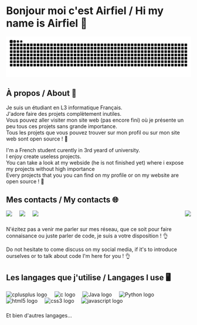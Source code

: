 # Bonjour moi c'est Airfiel / Hi my name is Airfiel 🫡

![snake gif](https://github.com/sn1675/sn1675/blob/output/github-contribution-grid-snake-dark.svg)

### 

<h2 align="left">À propos / About 🔭</h2>

Je suis un étudiant en L3 informatique Français. <br>
J'adore faire des projets complètement inutiles. <br>
Vous pouvez aller visiter mon site web (pas encore fini) où je présente un peu tous ces projets sans grande importance. <br>
Tous les projets que vous pouvez trouver sur mon profil ou sur mon site web sont open source ! 💜

I'm a French student curently in 3rd yeard of university. <br>
I enjoy create useless projects. <br>
You can take a look at my webside (he is not finished yet) where i expose my projects without high importance <br>
Every projects that you you can find on my profile or on my website are open source ! 💜

### 

<h2 align="left">Mes contacts / My contacts 🌐</h2>

<img align="right" height="150" src="https://assets.zyrosite.com/Aq20eV79zLfpXV6b/bb375cdd655184ca2715ac5059e73651-YX4ZEeZEvbhrMMZa.gif"/>

<div align="left">  
  <a href="https://discord.com/" target="_blank"><img height="40" src="https://upload.wikimedia.org/wikipedia/fr/thumb/4/4f/Discord_Logo_sans_texte.svg/1818px-Discord_Logo_sans_texte.svg.png"></a>
  <img width="12" />
  <a href="https://www.instagram.com/_the_crock/" target="_blank"><img height="40" src="https://upload.wikimedia.org/wikipedia/commons/thumb/a/a5/Instagram_icon.png/1200px-Instagram_icon.png"></a>
  <img width="12" />
  <a href="https://x.com/4irfi3l1" target="_blank"><img height="40" src="https://upload.wikimedia.org/wikipedia/commons/c/ce/X_logo_2023.svg"></a>
</div>

### 

<p>N'ézitez pas a venir me parler sur mes réseau, que ce soit pour faire connaisance ou juste parler de code, je suis a votre disposition ! 👌</p>
<p>Do not hesitate to come discuss on my social media, if it's to introduce ourselves or to talk about code I'm here for you ! 👌</p>

###

<h2 align="left">Les langages que j'utilise / Langages I use 🖥️</h2>

<div align="left">
  <img src="https://cdn.jsdelivr.net/gh/devicons/devicon/icons/cplusplus/cplusplus-original.svg" height="40" alt="cplusplus logo"  />
  <img width="12" />
  <img src="https://cdn.jsdelivr.net/gh/devicons/devicon/icons/c/c-original.svg" height="40" alt="c logo"  />
  <img width="12" />
  <img src="https://cdn4.iconfinder.com/data/icons/logos-and-brands/512/181_Java_logo_logos-512.png" height="40" alt="Java logo"/>
  <img width="12" />
  <img src="https://upload.wikimedia.org/wikipedia/commons/thumb/c/c3/Python-logo-notext.svg/1200px-Python-logo-notext.svg.png" height="40" alt="Python logo"/>
  <img width="12" />
  <img src="https://cdn.jsdelivr.net/gh/devicons/devicon/icons/html5/html5-original.svg" height="40" alt="html5 logo"  />
  <img width="12" />
  <img src="https://cdn.jsdelivr.net/gh/devicons/devicon/icons/css3/css3-original.svg" height="40" alt="css3 logo"  />
  <img width="12" />
  <img src="https://cdn.jsdelivr.net/gh/devicons/devicon/icons/javascript/javascript-original.svg" height="40" alt="javascript logo"  />
</div>

### 

<p>Et bien d'autres langages...</p>

